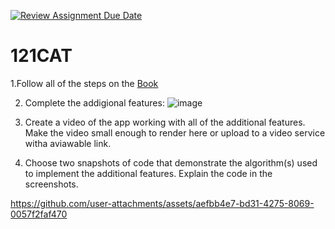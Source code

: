[![Review Assignment Due Date](https://classroom.github.com/assets/deadline-readme-button-22041afd0340ce965d47ae6ef1cefeee28c7c493a6346c4f15d667ab976d596c.svg)](https://classroom.github.com/a/QKp42A0s)
# 121CAT

1.Follow all of the steps on the [Book](https://pltw.read.inkling.com/a/b/5310c007377c46e28d745961310f0c2e/p/93f2c351e3c34598b8b71bf2ebc40abe)

2. Complete the addigional features:
   ![image](https://github.com/user-attachments/assets/f99d7777-6fea-47e5-bf9a-fc452f835952)

3. Create a video of the app working with all of the additional features. Make the video small enough to render here or upload to a video service witha aviawable link.

4. Choose two snapshots of code that demonstrate the algorithm(s) used to implement the additional features. Explain the code in the screenshots.


https://github.com/user-attachments/assets/aefbb4e7-bd31-4275-8069-0057f2faf470

